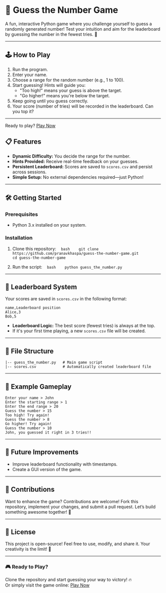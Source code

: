 
# 🎯 Guess the Number Game

A fun, interactive Python game where you challenge yourself to guess a randomly generated number! Test your intuition and aim for the leaderboard by guessing the number in the fewest tries. 🎉

---

## 🕹️ How to Play

1. Run the program.
2. Enter your name.
3. Choose a range for the random number (e.g., 1 to 100).
4. Start guessing! Hints will guide you:
   - "Too high!" means your guess is above the target.
   - "Go higher!" means you're below the target.
5. Keep going until you guess correctly.
6. Your score (number of tries) will be recorded in the leaderboard. Can you top it?

---
Ready to play? [Play Now](https://pranavkhaspa.github.io/guess-the-number/)


## 📋 Features

- **Dynamic Difficulty:** You decide the range for the number.
- **Hints Provided:** Receive real-time feedback on your guesses.
- **Persistent Leaderboard:** Scores are saved to `scores.csv` and persist across sessions.
- **Simple Setup:** No external dependencies required—just Python!

---

## 🛠️ Getting Started

### Prerequisites

- Python 3.x installed on your system.

### Installation

1. Clone this repository:
   ```bash
   git clone https://github.com/pranavkhaspa/guess-the-number-game.git       
                                  cd guess-the-number-game
   ```

2. Run the script:
   ```bash
   python guess_the_number.py
   ```

---

## 🌟 Leaderboard System

Your scores are saved in `scores.csv` in the following format:

```
name,Leaderboard position
Alice,3
Bob,5
```

- **Leaderboard Logic:** The best score (fewest tries) is always at the top.
- If it's your first time playing, a new `scores.csv` file will be created.

---

## 📂 File Structure

```
|-- guess_the_number.py   # Main game script
|-- scores.csv            # Automatically created leaderboard file
```

---

## 📖 Example Gameplay

```
Enter your name > John
Enter the starting range > 1
Enter the end range > 20
Guess the number > 15
Too high! Try again!
Guess the number > 8
Go higher! Try again!
Guess the number > 10
John, you guessed it right in 3 tries!!
```

---

## 🚀 Future Improvements

- Improve leaderboard functionality with timestamps.
- Create a GUI version of the game.

---

## 🤝 Contributions

Want to enhance the game? Contributions are welcome! Fork this repository, implement your changes, and submit a pull request. Let’s build something awesome together! 🚀

---

## 📜 License

This project is open-source! Feel free to use, modify, and share it. Your creativity is the limit! 🎉

---

### 🎮 Ready to Play?

Clone the repository and start guessing your way to victory! 🔥  
Or simply visit the game online: [Play Now](https://pranavkhaspa.github.io/guess-the-number/)


